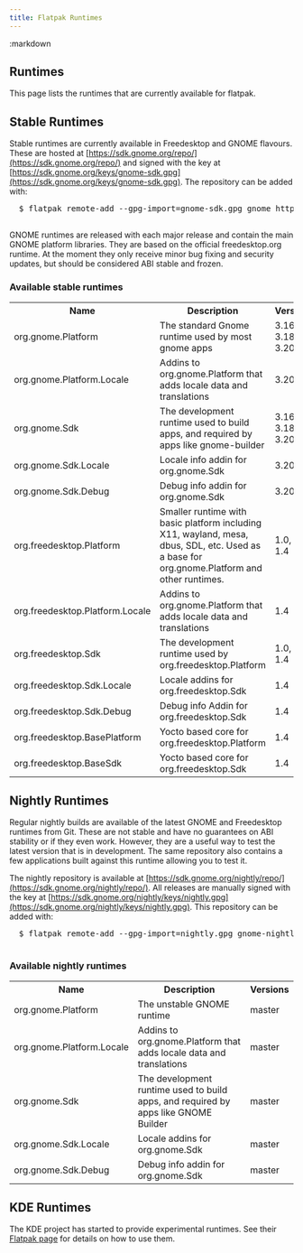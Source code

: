 ```yaml
---
title: Flatpak Runtimes
---
```

<section class=""><div class="container"><div class="row"><div class="col-lg-10 col-lg-offset-1">
:markdown

  # Runtimes

  This page lists the runtimes that are currently available for flatpak.

  ## Stable Runtimes

  Stable runtimes are currently available in Freedesktop and GNOME flavours. These are hosted at [https://sdk.gnome.org/repo/](https://sdk.gnome.org/repo/) and signed with the key at [https://sdk.gnome.org/keys/gnome-sdk.gpg](https://sdk.gnome.org/keys/gnome-sdk.gpg). The repository can be added with:

  <pre>
  <span class="unselectable">$ </span>flatpak remote-add --gpg-import=gnome-sdk.gpg gnome https://sdk.gnome.org/repo/
  </pre>

  GNOME runtimes are released with each major release and contain the main GNOME platform libraries. They are based on the official freedesktop.org runtime. At the moment they only receive minor bug fixing and security updates, but should be considered ABI stable and frozen.

  ### Available stable runtimes

  <table class="full"><!-- fixme make into markdown tables -->
    <tr>
      <th>Name</th><th>Description</th><th class="nowrap">Versions</th>
    </tr>
    <tr>
      <td>org.gnome.Platform</td>
      <td>The standard Gnome runtime used by most gnome apps</td>
      <td>3.16, 3.18, 3.20</td>
    </tr>
    <tr>
      <td>org.gnome.Platform.Locale</td>
      <td>Addins to org.gnome.Platform that adds locale data and translations</td>
      <td>3.20</td>
    </tr>
    <tr>
      <td>org.gnome.Sdk</td>
      <td>The development runtime used to build apps, and required by apps like gnome-builder</td>
      <td>3.16, 3.18, 3.20</td>
    </tr>
    <tr>
      <td>org.gnome.Sdk.Locale</td>
      <td>Locale info addin for org.gnome.Sdk</td>
      <td>3.20</td>
    </tr>
    <tr>
      <td>org.gnome.Sdk.Debug</td>
      <td>Debug info addin for org.gnome.Sdk</td>
      <td>3.20</td>
    </tr>
    <tr>
      <td>org.freedesktop.Platform</td>
      <td>Smaller runtime with basic platform including X11, wayland, mesa, dbus, SDL, etc. Used as a base for org.gnome.Platform and other runtimes.</td>
      <td>1.0, 1.2, 1.4</td>
    </tr>
    <tr>
      <td>org.freedesktop.Platform.Locale</td>
      <td>Addins to org.gnome.Platform that adds locale data and translations</td>
      <td>1.4</td>
    </tr>
    <tr>
      <td>org.freedesktop.Sdk</td>
      <td>The development runtime used by org.freedesktop.Platform</td>
      <td>1.0, 1.2, 1.4</td>
    </tr>
    <tr>
      <td>org.freedesktop.Sdk.Locale</td>
      <td>Locale addins for org.freedesktop.Sdk</td>
      <td>1.4</td>
    </tr>
    <tr>
      <td>org.freedesktop.Sdk.Debug</td>
      <td>Debug info Addin for org.freedesktop.Sdk</td>
      <td>1.4</td>
    </tr>
    <tr>
      <td>org.freedesktop.BasePlatform</td>
      <td>Yocto based core for org.freedesktop.Platform</td>
      <td>1.4</td>
    </tr>
    <tr>
      <td>org.freedesktop.BaseSdk</td>
      <td>Yocto based core for org.freedesktop.Sdk</td>
      <td>1.4</td>
    </tr>
  </table>

  ## Nightly Runtimes

  Regular nightly builds are available of the latest GNOME and Freedesktop runtimes from Git. These are not stable and have no guarantees on ABI stability or if they even work. However, they are a useful way to test the latest version that is in development. The same repository also contains a few applications built against this runtime allowing you to test it.

  The nightly repository is available at [https://sdk.gnome.org/nightly/repo/](https://sdk.gnome.org/nightly/repo/). All releases are manually signed with the key at [https://sdk.gnome.org/nightly/keys/nightly.gpg](https://sdk.gnome.org/nightly/keys/nightly.gpg). This repository can be added with:

  <pre>
  <span class="unselectable">$ </span>flatpak remote-add --gpg-import=nightly.gpg gnome-nightly https://sdk.gnome.org/nightly/repo/
  </pre>

  ### Available nightly runtimes

  <table class="full"><!-- fixme make into markdown tables -->
    <tr>
      <th>Name</th><th>Description</th><th class="nowrap">Versions</th>
    </tr>
    <tr>
      <td>org.gnome.Platform</td>
      <td> The unstable GNOME runtime</td>
      <td>master</td>
    </tr>
    <tr>
      <td>org.gnome.Platform.Locale</td>
      <td>Addins to org.gnome.Platform that adds locale data and translations</td>
      <td>master</td>
    </tr>
    <tr>
      <td>org.gnome.Sdk</td>
      <td>The development runtime used to build apps, and required by apps like GNOME Builder </td>
      <td>master</td>
    </tr>
    <tr>
      <td>org.gnome.Sdk.Locale</td>
      <td>Locale addins for org.gnome.Sdk</td>
      <td>master</td>
    </tr>
    <tr>
      <td>org.gnome.Sdk.Debug</td>
      <td>Debug info addin for org.gnome.Sdk</td>
      <td>master</td>
    </tr>
  </table>

  ## KDE Runtimes

  The KDE project has started to provide experimental runtimes. See their [Flatpak page](https://community.kde.org/Flatpak) for details on how to use them.
</div></div></div></section>
